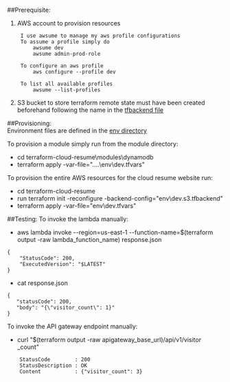 ##Prerequisite:
1. AWS account to provision resources
   ``` 
    I use awsume to manage my aws profile configurations
    To assume a profile simply do
        awsume dev
        awsume admin-prod-role

    To configure an aws profile
        aws configure --profile dev

    To list all available profiles
        awsume --list-profiles
    ```
2. S3 bucket to store terraform remote state must have been created beforehand
following the name in the [tfbackend file](env/dev.s3.tfbackend)

##Provisioning:  
Environment files are defined in the [env directory](env)

To provision a module simply run from the module directory:  
- cd terraform-cloud-resume\modules\dynamodb
- terraform apply -var-file="..\..\env\dev.tfvars"

To provision the entire AWS resources for the cloud resume website run:  
- cd terraform-cloud-resume
- run terraform init -reconfigure -backend-config="env\dev.s3.tfbackend"
- terraform apply -var-file="env\dev.tfvars"

##Testing:
To invoke the lambda manually:
- aws lambda invoke --region=us-east-1 --function-name=$(terraform
  output -raw lambda_function_name) response.json  
```
{
    "StatusCode": 200,
    "ExecutedVersion": "$LATEST"
}
```
- cat response.json  
```
{
   "statusCode": 200, 
   "body": "{\"visitor_count\": 1}"
}
```

To invoke the API gateway endpoint manually:
- curl "$(terraform output -raw apigateway_base_url)/api/v1/visitor
   _count"  
```
    StatusCode        : 200
    StatusDescription : OK
    Content           : {"visitor_count": 3}
```


